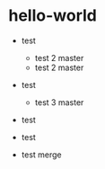 # hello-world

- test

  - test 2 master
  - test 2 master

- test

  - test 3 master

- test

- test

- test merge

